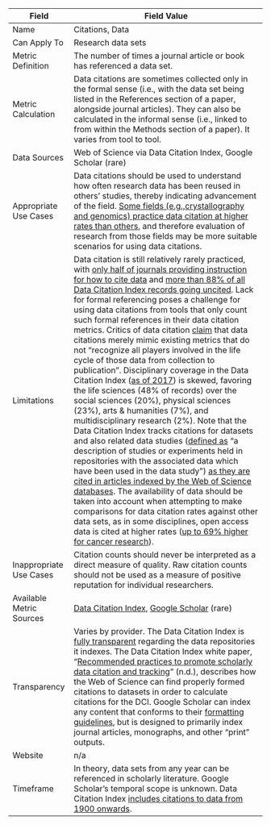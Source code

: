 | Field                         | Field Value |
|------------------------------|-------------------------------------------------|
| Name                          | Citations, Data
| Can Apply To                  |  Research data sets
| Metric Definition             | The number of times a journal article or book has referenced a data set.
| Metric Calculation            | Data citations are sometimes collected only in the formal sense (i.e., with the data set being listed in the References section of a paper, alongside journal articles). They can also be calculated in the informal sense (i.e., linked to from within the Methods section of a paper). It varies from tool to tool.
| Data Sources                  | Web of Science via Data Citation Index, Google Scholar (rare)
| Appropriate Use Cases         | Data citations should be used to understand how often research data has been reused in others’ studies, thereby indicating advancement of the field. [Some fields (e.g.,crystallography and genomics) practice data citation at higher rates than others](https://arxiv.org/abs/1501.06285), and therefore evaluation of research from those fields may be more suitable scenarios for using data citations.
| Limitations                   | Data citation is still relatively rarely practiced, with [only half of journals providing instruction for how to cite data](http://doi.org/10.7710/2162-3309.1035/) and [more than 88% of all Data Citation Index records going uncited](https://arxiv.org/abs/1501.06285). Lack for formal referencing poses a challenge for using data citations from tools that only count such formal references in their data citation metrics. Critics of data citation [claim](http://bmcbioinformatics.biomedcentral.com/articles/10.1186/1471-2105-12-S15-S3) that data citations merely mimic existing metrics that do not “recognize all players involved in the life cycle of those data from collection to publication”. Disciplinary coverage in the Data Citation Index ([as of 2017](http://wokinfo.com/products_tools/multidisciplinary/dci/)) is skewed, favoring the life sciences (48% of records) over the social sciences (20%), physical sciences (23%), arts & humanities (7%), and multidisciplinary research (2%). Note that the Data Citation Index tracks citations for datasets and also related data studies ([defined as](http://wokinfo.com/products_tools/multidisciplinary/dci/) “a description of studies or experiments held in repositories with the associated data which have been used in the data study”) [as they are cited in articles indexed by the Web of Science databases](https://www.ncbi.nlm.nih.gov/pmc/articles/PMC4722655/). The availability of data should be taken into account when attempting to make comparisons for data citation rates against other data sets, as in some disciplines, open access data is cited at higher rates ([up to 69% higher for cancer research](http://journals.plos.org/plosone/article?id=10.1371/journal.pone.0000308)).
| Inappropriate Use Cases       | Citation counts should never be interpreted as a direct measure of quality. Raw citation counts should not be used as a measure of positive reputation for individual researchers. 
| Available Metric Sources      |  [Data Citation Index](http://wokinfo.com/products_tools/multidisciplinary/dci/), [Google Scholar](http://scholar.google.com/) (rare)
| Transparency                  | Varies by provider. The Data Citation Index is [fully transparent](https://clarivate.com/products/web-of-science/repository-selection-process/) regarding the data repositories it indexes. The Data Citation Index white paper, “[Recommended practices to promote scholarly data citation and tracking](https://clarivate.com/products/web-of-science/web-science-form/data-citation-index/)” (n.d.), describes how the Web of Science can find properly formed citations to datasets in order to calculate citations for the DCI. Google Scholar can index any content that conforms to their [formatting guidelines](https://scholar.google.com/intl/en/scholar/inclusion.html#indexing), but is designed to primarily index journal articles, monographs, and other “print” outputs.
| Website                       | n/a
| Timeframe                     |  In theory, data sets from any year can be referenced in scholarly literature. Google Scholar’s temporal scope is unknown. Data Citation Index [includes citations to data from 1900 onwards](https://www.youtube.com/watch?v=FOyYTVyD9y8).
